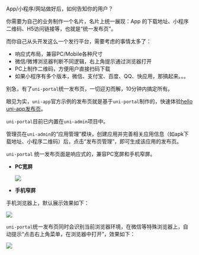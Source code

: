 App/小程序/网站做好后，如何告知你的用户？

你需要为自己的业务制作一个名片，名片上统一展现：App 的下载地址、小程序二维码、H5访问链接等，也就是“统一发布页”。

而你自己从头开发这么一个发行平台，需要考虑的事情太多了：

- 响应式布局，兼容PC/Mobile各种尺寸
- 微信/微博浏览器判断不同逻辑，右上角提示通过浏览器打开
- PC上制作二维码，方便用户直接扫码下载
- 如果小程序有多个版本，微信、支付宝、百度、QQ、快应用，那搞起来。。。

别急，有了`uni-portal`统一发布页，一切迎刃而解，10分钟内搞定所有。

眼见为实，`uni-app`官方示例的发布页就是基于`uni-portal`制作的，快速体验[hello uni-app发布页](https://hellouniapp.dcloud.net.cn/portal)。

`uni-portal`目前已内置在`uni-admin`项目中。

管理员在`uni-admin`的“应用管理”模块，创建应用并完善相关应用信息（如apk下载地址、小程序二维码）后，点击“发布页管理”，即可生成该应用的发布页。

`uni-portal` 统一发布页面是响应式的，兼容PC宽屏和手机窄屏。

- **PC宽屏**

  <img src="https://web-assets.dcloud.net.cn/unidoc/zh/uni-portal-pc.png" style="max-width:800px !important"></img>

- **手机窄屏**

手机浏览器上，默认展示效果如下：

  <img src="https://web-assets.dcloud.net.cn/unidoc/zh/uni-portal-mobile.png" style="max-width:400px !important"></img>

`uni-portal`统一发布页同时会识别当前浏览器环境，在微信等特殊浏览器上，自动提示“点击右上角菜单，在浏览器中打开”，效果如下：

<img src="https://web-assets.dcloud.net.cn/unidoc/zh/uni-portal-mp.jpg" style="max-width:400px !important"></img>